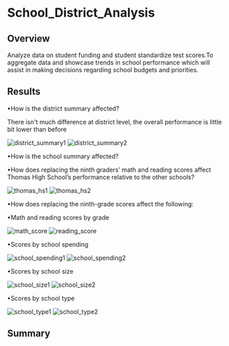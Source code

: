 # School_District_Analysis
## Overview
Analyze data on student funding and student standardize test scores.To aggregate data and showcase trends in school performance which will assist in making decisions regarding school budgets and priorities.

## Results
•How is the district summary affected?

There isn't much difference at district level, the overall performance is little bit lower than before

![district_summary1](https://user-images.githubusercontent.com/84524153/124354728-6c866580-dbdb-11eb-8406-ca516d9ed89c.png)
   ![district_summary2](https://user-images.githubusercontent.com/84524153/124354741-7b6d1800-dbdb-11eb-80b6-7ead1171f8d7.png)

•How is the school summary affected?

•How does replacing the ninth graders’ math and reading scores affect Thomas High School’s performance relative to the other schools?

![thomas_hs1](https://user-images.githubusercontent.com/84524153/124355131-a7899880-dbdd-11eb-8333-82fdf8b97ebf.png)
![thomas_hs2](https://user-images.githubusercontent.com/84524153/124355144-b5d7b480-dbdd-11eb-9477-7d0ab7dc757c.png)

•How does replacing the ninth-grade scores affect the following:

•Math and reading scores by grade

![math_score](https://user-images.githubusercontent.com/84524153/124357812-7021e880-dbeb-11eb-8c02-f1da3afa16f4.png)
![reading_score](https://user-images.githubusercontent.com/84524153/124357817-7912ba00-dbeb-11eb-942d-a114477b094d.png)

•Scores by school spending

![school_spending1](https://user-images.githubusercontent.com/84524153/124357529-ff2e0100-dbe9-11eb-8915-1297a8b9ff41.png)
![school_spending2](https://user-images.githubusercontent.com/84524153/124357536-06eda580-dbea-11eb-893c-78bc078bf5c0.png)

•Scores by school size

![school_size1](https://user-images.githubusercontent.com/84524153/124357544-110fa400-dbea-11eb-8f0c-4866b7ea5d8a.png)
![school_size2](https://user-images.githubusercontent.com/84524153/124357554-1a990c00-dbea-11eb-9494-7c47ef6079f4.png)

•Scores by school type

![school_type1](https://user-images.githubusercontent.com/84524153/124357569-343a5380-dbea-11eb-9546-74235a155be5.png)
![school_type2](https://user-images.githubusercontent.com/84524153/124357572-38ff0780-dbea-11eb-9ab4-6b478e127624.png)

## Summary

